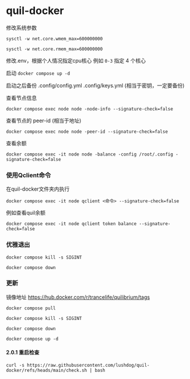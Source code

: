 # quil-docker

修改系统参数

`sysctl -w net.core.wmem_max=600000000`

`sysctl -w net.core.rmem_max=600000000`

修改.env，根据个人情况指定cpu核心
例如 `0-3` 指定 4 个核心

启动
`docker compose up -d`

启动之后备份 .config/config.yml .config/keys.yml (相当于密钥，一定要备份)

查看节点信息

`docker compose exec node node -node-info --signature-check=false`

查看节点的 peer-id (相当于地址)

`docker compose exec node node -peer-id --signature-check=false`

查看余额

`docker compose exec -it node node -balance -config /root/.config -signature-check=false`

### 使用Qclient命令

在quil-docker文件夹内执行

`docker compose exec -it node qclient <命令> --signature-check=false` 

例如查看quil余额

`docker compose exec -it node qclient token balance --signature-check=false`

### 优雅退出

`docker compose kill -s SIGINT`

`docker compose down`

### 更新

镜像地址
https://hub.docker.com/r/trancelife/quilibrium/tags

`docker compose pull`

`docker compose kill -s SIGINT`

`docker compose down`

`docker compose up -d`

#### 2.0.1 重启检查

`curl -s https://raw.githubusercontent.com/lushdog/quil-docker/refs/heads/main/check.sh | bash `
